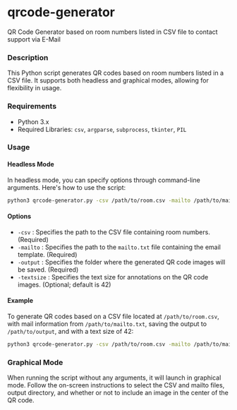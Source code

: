 # qrcode-generator
QR Code Generator based on room numbers listed in CSV file to contact support via E-Mail

### Description
This Python script generates QR codes based on room numbers listed in a CSV file. It supports both headless and graphical modes, allowing for flexibility in usage.

### Requirements
- Python 3.x
- Required Libraries: `csv`, `argparse`, `subprocess`, `tkinter`, `PIL`

### Usage
#### Headless Mode
In headless mode, you can specify options through command-line arguments. Here's how to use the script:

```bash
python3 qrcode-generator.py -csv /path/to/room.csv -mailto /path/to/mailto.txt -output /path/to/output -textsize 4
```

#### Options
- `-csv` : Specifies the path to the CSV file containing room numbers. (Required)
- `-mailto` : Specifies the path to the `mailto.txt` file containing the email template. (Required)
- `-output` : Specifies the folder where the generated QR code images will be saved. (Required)
- `-textsize` : Specifies the text size for annotations on the QR code images. (Optional; default is 42)

#### Example
To generate QR codes based on a CSV file located at `/path/to/room.csv`, with mail information from `/path/to/mailto.txt`, saving the output to `/path/to/output`, and with a text size of 42:

```bash
python3 qrcode-generator.py -csv /path/to/room.csv -mailto /path/to/mailto.txt -output /path/to/output -textsize 42
```

### Graphical Mode
When running the script without any arguments, it will launch in graphical mode. Follow the on-screen instructions to select the CSV and mailto files, output directory, and whether or not to include an image in the center of the QR code.
